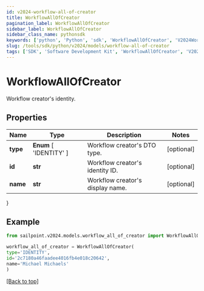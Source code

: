 ```yaml
---
id: v2024-workflow-all-of-creator
title: WorkflowAllOfCreator
pagination_label: WorkflowAllOfCreator
sidebar_label: WorkflowAllOfCreator
sidebar_class_name: pythonsdk
keywords: ['python', 'Python', 'sdk', 'WorkflowAllOfCreator', 'V2024WorkflowAllOfCreator'] 
slug: /tools/sdk/python/v2024/models/workflow-all-of-creator
tags: ['SDK', 'Software Development Kit', 'WorkflowAllOfCreator', 'V2024WorkflowAllOfCreator']
---
```


# WorkflowAllOfCreator

Workflow creator's identity.

## Properties

Name | Type | Description | Notes
------------ | ------------- | ------------- | -------------
**type** |  **Enum** [  'IDENTITY' ] | Workflow creator's DTO type. | [optional] 
**id** | **str** | Workflow creator's identity ID. | [optional] 
**name** | **str** | Workflow creator's display name. | [optional] 
}

## Example

```python
from sailpoint.v2024.models.workflow_all_of_creator import WorkflowAllOfCreator

workflow_all_of_creator = WorkflowAllOfCreator(
type='IDENTITY',
id='2c7180a46faadee4016fb4e018c20642',
name='Michael Michaels'
)

```
[[Back to top]](#) 

